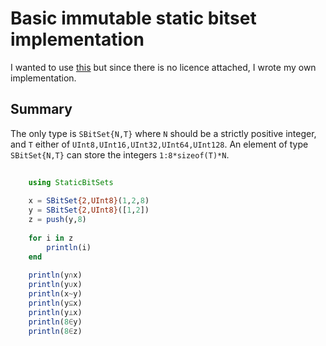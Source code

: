 # Basic immutable static bitset implementation

I wanted to use [this](https://raw.githubusercontent.com/chethega/StaticArrays.jl/fb0350012f01db4021d60906357e949333ec5d93/src/SBitSet.jl) but since there is no licence attached, I wrote my own implementation.

## Summary

The only type is `SBitSet{N,T}` where `N` should be a strictly positive integer, and `T` either of `UInt8,UInt16,UInt32,UInt64,UInt128`.
An element of type `SBitSet{N,T}` can store the integers `1:8*sizeof(T)*N`.

```julia
    
    using StaticBitSets
    
    x = SBitSet{2,UInt8}(1,2,8)
    y = SBitSet{2,UInt8}([1,2])
    z = push(y,8)
    
    for i in z
        println(i)
    end
    
    println(y∩x)
    println(y∪x)
    println(x~y)
    println(y⊆x)
    println(y⟂x)
    println(8∈y)
    println(8∈z)

```
